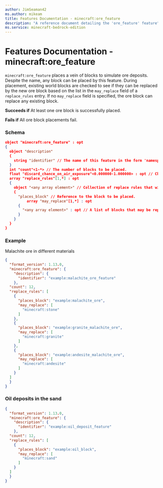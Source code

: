 ```yaml
---
author: JimSeaman42
ms.author: mikeam
title: Features Documentation - minecraft:ore_feature
description: "A reference document detailing the 'ore_feature' feature"
ms.service: minecraft-bedrock-edition
---
```


# Features Documentation - minecraft:ore_feature

`minecraft:ore_feature` places a vein of blocks to simulate ore deposits. Despite the name, any block can be placed by this feature. During placement, existing world blocks are checked to see if they can be replaced by the new ore block based on the list in the `may_replace` field of a `replace_rules` entry. If no `may_replace` field is specified, the ore block can replace any existing block.

**Succeeds if**
At least one ore block is successfully placed.

**Fails if**
All ore block placements fail.

### Schema

```json
object "minecraft:ore_feature" : opt
{
  object "description"
  {
    string "identifier" // The name of this feature in the form 'namespace_name:feature_name'. 'feature_name' must match the filename.
  }
  int "count"<1-*> // The number of blocks to be placed.
  float "discard_chance_on_air_exposure"<0.000000-1.000000> : opt // Chance of discarding placement if neighboring block is Air.
  array "replace_rules"[1,*] : opt
  {
    object "<any array element>" // Collection of replace rules that will be checked in order of definition. If a rule is resolved, the rest will not be resolved for that block position.
    {
      "places_block" // Reference to the block to be placed.
          array "may_replace"[1,*] : opt
      {
        "<any array element>" : opt // A list of blocks that may be replaced during placement. Omit this field to allow any block to be replaced.
      }
    }
  }
}
```

### Example

Malachite ore in different materials

```json
{
  "format_version": 1.13.0,
  "minecraft:ore_feature": {
    "description": {
      "identifier": "example:malachite_ore_feature"
    },
  "count": 12,
  "replace_rules": [
    {
      "places_block": "example:malachite_ore",
      "may_replace": [
        "minecraft:stone"
      ]
    },
    {
      "places_block": "example:granite_malachite_ore",
      "may_replace": [
        "minecraft:granite"
      ]
    },
    {
      "places_block": "example:andesite_malachite_ore",
      "may_replace": [
        "minecraft:andesite"
      ]
    }
  ]
  }
}
```

### Oil deposits in the sand

```json
{
  "format_version": 1.13.0,
  "minecraft:ore_feature": {
    "description": {
      "identifier": "example:oil_deposit_feature"
    },
  "count": 12,
  "replace_rules": [
    {
      "places_block": "example:oil_block",
      "may_replace": [
        "minecraft:sand"
      ]
    }
  ]
  }
}
```
